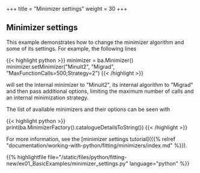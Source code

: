 +++
title = "Minimizer settings"
weight = 30
+++

## Minimizer settings

This example demonstrates how to change the minimizer algorithm and some of its settings. For example, the following lines

{{< highlight python >}}
minimizer = ba.Minimizer()
minimizer.setMinimizer("Minuit2", "Migrad", "MaxFunctionCalls=500;Strategy=2")
{{< /highlight >}}

will set the internal minimizer to "Minuit2", its internal algorithm to "Migrad" and then pass additional options, limiting the maximum number of calls and an internal minimization strategy.

The list of available minimizers and their options can be seen with

{{< highlight python >}}
print(ba.MinimizerFactory().catalogueDetailsToString())
{{< /highlight >}}


For more information, see the
[minimizer settings tutorial]({{% relref "documentation/working-with-python/fitting/minimizers/index.md" %}}).

{{% highlightfile file="/static/files/python/fitting-new/ex01_BasicExamples/minimizer_settings.py" language="python" %}}
